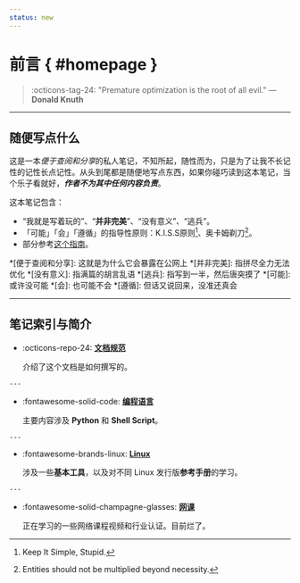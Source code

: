 ```yaml
---
status: new
---
```


前言 { #homepage }
==================

> :octicons-tag-24: "Premature optimization is the root of all evil." —  **Donald Knuth**

---

随便写点什么
------------

这是一本*便于查阅和分享*的私人笔记，不知所起，随性而为，只是为了让我不长记性的记性长点记性。从头到尾都是随便地写点东西，如果你碰巧读到这本笔记，当个乐子看就好，***作者不为其中任何内容负责***。

这本笔记包含：
    
-   “我就是写着玩的”、“**并非完美**”、“没有意义”、“逃兵”。
-   「可能」「会」「遵循」的指导性原则：K.I.S.S原则[^1]、奥卡姆剃刀[^2]。
-   部分参考[这个指南][guid]。
    
[^1]: Keep It Simple, Stupid.
[^2]: Entities should not be multiplied beyond necessity.

*[便于查阅和分享]: 这就是为什么它会暴露在公网上
*[并非完美]: 指拼尽全力无法优化
*[没有意义]: 指满篇的胡言乱语
*[逃兵]: 指写到一半，然后唐突摸了
*[可能]: 或许没可能
*[会]: 也可能不会
*[遵循]: 但话又说回来，没准还真会
    
  [guid]: https://github.com/sparanoid/chinese-copywriting-guidelines "中文文案排版指北"

---

笔记索引与简介
------------------

-   :octicons-repo-24: [**文档规范**][fundamentals]

    介绍了这个文档是如何撰写的。

  [fundamentals]: ./fundamentals/index.md

    ---

-   :fontawesome-solid-code: [**编程语言**][programming]

    主要内容涉及 **Python** 和 **Shell Script**。

  [programming]: ./programming/index.md

    ---

-   :fontawesome-brands-linux: [**Linux**][linux]

    涉及一些**基本工具**，以及对不同 Linux 发行版**参考手册**的学习。

  [linux]: ./linux/index.md

    ---

-   :fontawesome-solid-champagne-glasses: [**网课**][class]

    正在学习的一些网络课程视频和行业认证。目前烂了。

  [class]: ./courses/index.md
